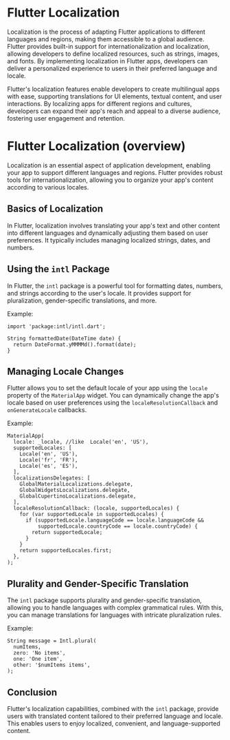# Flutter Localization

Localization is the process of adapting Flutter applications to different languages and regions, making them accessible to a global audience. Flutter provides built-in support for internationalization and localization, allowing developers to define localized resources, such as strings, images, and fonts. By implementing localization in Flutter apps, developers can deliver a personalized experience to users in their preferred language and locale.

Flutter's localization features enable developers to create multilingual apps with ease, supporting translations for UI elements, textual content, and user interactions. By localizing apps for different regions and cultures, developers can expand their app's reach and appeal to a diverse audience, fostering user engagement and retention.

# Flutter Localization (overview)

Localization is an essential aspect of application development, enabling your app to support different languages and regions. Flutter provides robust tools for internationalization, allowing you to organize your app's content according to various locales.

## Basics of Localization

In Flutter, localization involves translating your app's text and other content into different languages and dynamically adjusting them based on user preferences. It typically includes managing localized strings, dates, and numbers.

## Using the `intl` Package

In Flutter, the `intl` package is a powerful tool for formatting dates, numbers, and strings according to the user's locale. It provides support for pluralization, gender-specific translations, and more.

Example:
```
import 'package:intl/intl.dart';

String formattedDate(DateTime date) {
  return DateFormat.yMMMMd().format(date);
}
```

## Managing Locale Changes

Flutter allows you to set the default locale of your app using the `locale` property of the `MaterialApp` widget. You can dynamically change the app's locale based on user preferences using the `localeResolutionCallback` and `onGenerateLocale` callbacks.

Example:
```
MaterialApp(
  locale: _locale, //like  Locale('en', 'US'),
  supportedLocales: [
    Locale('en', 'US'),
    Locale('fr', 'FR'),
    Locale('es', 'ES'),
  ],
  localizationsDelegates: [
    GlobalMaterialLocalizations.delegate,
    GlobalWidgetsLocalizations.delegate,
    GlobalCupertinoLocalizations.delegate,
  ],
  localeResolutionCallback: (locale, supportedLocales) {
    for (var supportedLocale in supportedLocales) {
      if (supportedLocale.languageCode == locale.languageCode &&
          supportedLocale.countryCode == locale.countryCode) {
        return supportedLocale;
      }
    }
    return supportedLocales.first;
  },
);
```

## Plurality and Gender-Specific Translation

The `intl` package supports plurality and gender-specific translation, allowing you to handle languages with complex grammatical rules. With this, you can manage translations for languages with intricate pluralization rules.

Example:
```
String message = Intl.plural(
  numItems,
  zero: 'No items',
  one: 'One item',
  other: '$numItems items',
);
```

## Conclusion

Flutter's localization capabilities, combined with the `intl` package, provide users with translated content tailored to their preferred language and locale. This enables users to enjoy localized, convenient, and language-supported content.
